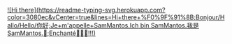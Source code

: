 [![Hi there](https://readme-typing-svg.herokuapp.com?color=3080ec&vCenter=true&lines=Hi+there+%F0%9F%91%8B;Bonjour/Hallo/Hello/你好;Je+m'appelle+SamMantos.Ich bin SamMantos.我是SamMantos.🧐;Enchanté🎉✨🎊!!!)](https://github.com/wawjswt)
